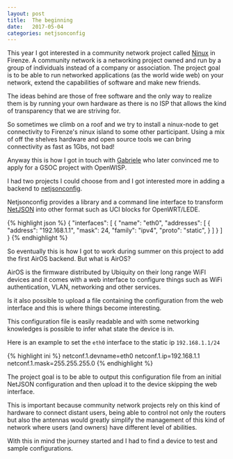 ```yaml
---
layout: post
title:  The beginning
date:   2017-05-04
categories: netjsonconfig
---
```


This year I got interested in a community network project called [Ninux][ninux-firenze] in Firenze. A community network is a networking project owned and run by a group of individuals instead of a company or association. The project goal is to be able to run networked applications (as the world wide web) on your network, extend the capabilities of software and make new friends.

The ideas behind are those of free software and the only way to realize them is by running your own hardware as there is no ISP that allows the kind of transparency that we are striving for.

So sometimes we climb on a roof and we try to install a ninux-node to get connectivity to Firenze's ninux island to some other participant. Using a mix of off the shelves hardware and open source tools we can bring connectivity as fast as 1Gbs, not bad!

Anyway this is how I got in touch with [Gabriele][gabri] who later convinced me to apply for a GSOC project with OpenWISP.

I had two projects I could choose from and I got interested more in adding a backend to [netjsonconfig][netjsonconfig].

Netjsonconfig provides a library and a command line interface to transform [NetJSON](https://netjson.org/rfc.html) into other format such as UCI blocks for OpenWRT/LEDE.

{% highlight json %}
{
  "interfaces": [
    {
      "name": "eth0",
      "addresses": [
        {
          "address": "192.168.1.1",
          "mask": 24,
          "family": "ipv4",
          "proto": "static",
        }
      ]
    }
  ]
}
{% endhighlight %}

So eventually this is how I got to work during summer on this project to add the first AirOS backend. But what is AirOS?

AirOS is the firmware distributed by Ubiquity on their long range WiFI devices and it comes with a web interface to configure things such as WiFi authentication, VLAN, networking and other services.

Is it also possible to upload a file containing the configuration from the web interface and this is where things become interesting.

This configuration file is easily readable and with some networking knowledges is possible to infer what state the device is in.

Here is an example to set the `eth0` interface to the static ip `192.168.1.1/24`

{% highlight ini %}
netconf.1.devname=eth0
netconf.1.ip=192.168.1.1
netconf.1.mask=255.255.255.0
{% endhighlight %}

The project goal is to be able to output this configuration file from an initial NetJSON configuration and then upload it to the device skipping the web interface.

This is important because community network projects rely on this kind of hardware to connect distant users, being able to control not only the routers but also the antennas would greatly simplify the management of this kind of network where users (and owners) have different level of abilities.

With this in mind the journey started and I had to find a device to test and sample configurations.

[ninux-firenze]: http://www.firenze.ninux.org/
[gabri]: https://github.com/gabri94
[netjsonconfig]: http://netjsonconfig.openwisp.org/en/stable/
